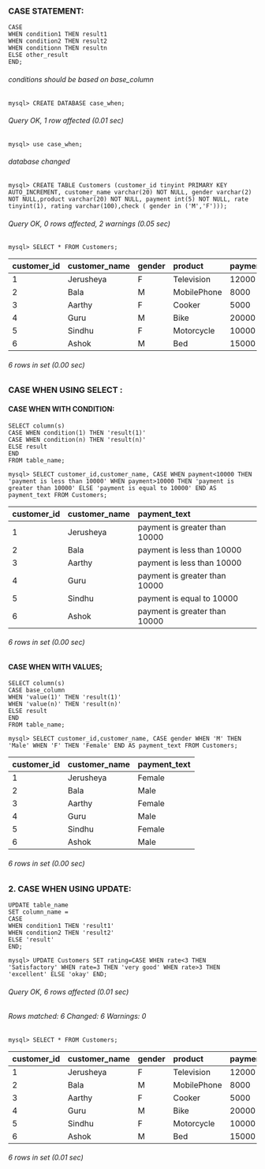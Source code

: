 ### CASE STATEMENT: 


```syntax
CASE 
WHEN condition1 THEN result1
WHEN condition2 THEN result2
WHEN conditionn THEN resultn
ELSE other_result
END;
```
###### conditions should be based on base_column

```syntax
mysql> CREATE DATABASE case_when;
```
###### Query OK, 1 row affected (0.01 sec)

```syntax
mysql> use case_when;
```
###### database changed

```syntax
mysql> CREATE TABLE Customers (customer_id tinyint PRIMARY KEY AUTO_INCREMENT, customer_name varchar(20) NOT NULL, gender varchar(2) NOT NULL,product varchar(20) NOT NULL, payment int(5) NOT NULL, rate tinyint(1), rating varchar(100),check ( gender in ('M','F')));
```
###### Query OK, 0 rows affected, 2 warnings (0.05 sec)

```syntax
mysql> SELECT * FROM Customers;
```

| customer_id | customer_name | gender | product     | payment | rate | rating |
|:------------|:--------------|:-------|:------------|:--------|:-----|:-------|
|           1 | Jerusheya     | F      | Television  |   12000 |    4 | NULL   |
|           2 | Bala          | M      | MobilePhone |    8000 |    3 | NULL   |
|           3 | Aarthy        | F      | Cooker      |    5000 |    4 | NULL   |
|           4 | Guru          | M      | Bike        |   20000 |    5 | NULL   |
|           5 | Sindhu        | F      | Motorcycle  |   10000 |    2 | NULL   |
|           6 | Ashok         | M      | Bed         |   15000 |    3 | NULL   |

###### 6 rows in set (0.00 sec)

### CASE WHEN USING SELECT :

#### CASE WHEN WITH CONDITION:

```syntax
SELECT column(s) 
CASE WHEN condition(1) THEN 'result(1)'
CASE WHEN condition(n) THEN 'result(n)'
ELSE result
END
FROM table_name;
```

```syntax
mysql> SELECT customer_id,customer_name, CASE WHEN payment<10000 THEN 'payment is less than 10000' WHEN payment>10000 THEN 'payment is greater than 10000' ELSE 'payment is equal to 10000' END AS payment_text FROM Customers;
```

| customer_id | customer_name | payment_text                  |
|:------------|:--------------|:------------------------------|
|           1 | Jerusheya     | payment is greater than 10000 |
|           2 | Bala          | payment is less than 10000    |
|           3 | Aarthy        | payment is less than 10000    |
|           4 | Guru          | payment is greater than 10000 |
|           5 | Sindhu        | payment is equal to 10000     |
|           6 | Ashok         | payment is greater than 10000 |

###### 6 rows in set (0.00 sec)

#### CASE WHEN WITH VALUES;

```syntax
SELECT column(s) 
CASE base_column
WHEN 'value(1)' THEN 'result(1)'
WHEN 'value(n)' THEN 'result(n)'
ELSE result
END
FROM table_name;
```

```syntax
mysql> SELECT customer_id,customer_name, CASE gender WHEN 'M' THEN 'Male' WHEN 'F' THEN 'Female' END AS payment_text FROM Customers;
```

| customer_id | customer_name | payment_text |
|:------------|:--------------|:-------------|
|           1 | Jerusheya     | Female       |
|           2 | Bala          | Male         |
|           3 | Aarthy        | Female       |
|           4 | Guru          | Male         |
|           5 | Sindhu        | Female       |
|           6 | Ashok         | Male         |

###### 6 rows in set (0.00 sec)

### 2. CASE WHEN USING UPDATE:

```syntax
UPDATE table_name
SET column_name =
CASE
WHEN condition1 THEN 'result1' 
WHEN condition2 THEN 'result2'
ELSE 'result'
END;
```

```syntax
mysql> UPDATE Customers SET rating=CASE WHEN rate<3 THEN 'Satisfactory' WHEN rate=3 THEN 'very good' WHEN rate>3 THEN 'excellent' ELSE 'okay' END;
```

###### Query OK, 6 rows affected (0.01 sec)
###### Rows matched: 6  Changed: 6  Warnings: 0

```syntax
mysql> SELECT * FROM Customers;
```

| customer_id | customer_name | gender | product     | payment | rate | rating       |
|:------------|:--------------|:-------|:------------|:--------|:-----|:-------------|
|           1 | Jerusheya     | F      | Television  |   12000 |    4 | excellent    |
|           2 | Bala          | M      | MobilePhone |    8000 |    3 | very good    |
|           3 | Aarthy        | F      | Cooker      |    5000 |    4 | excellent    |
|           4 | Guru          | M      | Bike        |   20000 |    5 | excellent    |
|           5 | Sindhu        | F      | Motorcycle  |   10000 |    2 | Satisfactory |
|           6 | Ashok         | M      | Bed         |   15000 |    3 | very good    |

###### 6 rows in set (0.01 sec)

